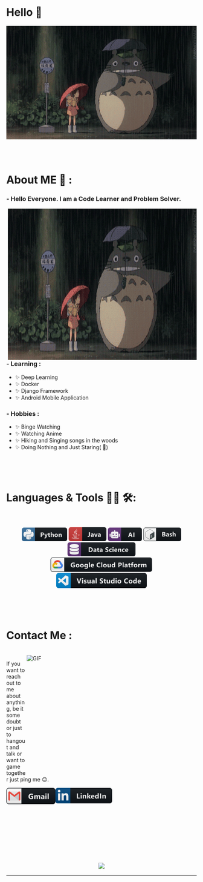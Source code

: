 # Hello 👋

<div align="center">
<img height="300" width="700" alt="GIF" align="center" src="https://github.com/NavTheRaj/NavTheRaj/blob/master/assets/anime_intro.gif">
</div>

</br>
</br>
</br>


# About ME 💬 :

### - Hello Everyone. I am a Code Learner and Problem Solver.

<img height="400" width="500" alt="GIF" align="right" src="https://github.com/NavTheRaj/NavTheRaj/blob/master/assets/anime_intro.gif">

### - Learning :
- ✨ Deep Learning
- ✨ Docker
- ✨ Django Framework
- ✨ Android Mobile Application


### - Hobbies : 
- ✨ Binge Watching
- ✨ Watching Anime
- ✨ Hiking and Singing songs in the woods
- ✨ Doing Nothing and Just Staring( :eyes:)

</br>
</br>
</br>



# Languages & Tools 👨‍💻 🛠:
</br>

<p align="center">

<!-- For more icons please follow  https://github.com/MikeCodesDotNET/ColoredBadges -->
<img src="https://github.com/NavTheRaj/NavTheRaj/blob/master/assets/icons/python.png" alt="python" width="120" hight="50">
<img src="https://github.com/NavTheRaj/NavTheRaj/blob/master/assets/icons/java.png" alt="java"  width="100" hight="50">
<img src="https://github.com/NavTheRaj/NavTheRaj/blob/master/assets/icons/ai.png" alt="AI" width="90" hight="50">
<img src="https://github.com/NavTheRaj/NavTheRaj/blob/master/assets/icons/bash.png" alt="bash" width="100" hight="50">
<img src="https://github.com/NavTheRaj/NavTheRaj/blob/master/assets/icons/datascience.png" alt="datascience" width="180" hight="50">
</br>
<img src="https://github.com/NavTheRaj/NavTheRaj/blob/master/assets/icons/google_cloud_platform.png" alt="google_cloud_platform" width="270" hight="50">
<img src="https://github.com/NavTheRaj/NavTheRaj/blob/master/assets/icons/visualstudio_code.png" alt="visualstudio_code" width="240" hight="50">
</br>
</p>
</br>
</br>
</br>



# Contact Me :

<p>
 </br>


<img height="320" width="450" align="right" alt="GIF" src="https://github.com/NavTheRaj/NavTheRaj/blob/master/assets/anime-contact.gif">


If you want to reach out to me about anything, be it some doubt or just to hangout and talk or want to game together just ping me 😉.

<a href="mailto:navrajkhanal61@gmail.com">
 <img align="left" alt="Gmail" width="130" hight="100" src="https://github.com/NavTheRaj/NavTheRaj/blob/master/assets/icons/gmail.png" />
</a>
<a href="https://www.linkedin.com/in/navraj-khanal1997/">
  <img align="left" alt="Linkedin" width="150" hight="100" src="https://github.com/NavTheRaj/NavTheRaj/blob/master/assets/icons/linkedin.png" />
</br>
</br>
</br>
</a>
 </p>
 

</br>
</br>
</br>
</br>
</br>
</br>
</br>



<p align="center" >  
  <a href="https://github.com/anuraghazra/github-readme-stats"> 
<img  src="https://github-readme-stats.vercel.app/api?username=NavTheRaj&&show_icons=true&theme=radical"/>
  </a>
  </p>

*************
